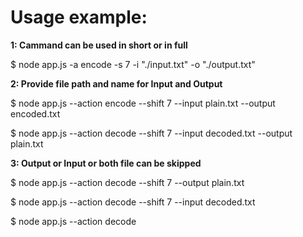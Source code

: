
# Usage example:



**1: Cammand can be used in short or in full**

$ node app.js -a encode -s 7 -i "./input.txt" -o "./output.txt"



**2: Provide file path and name for Input and Output**

$ node app.js --action encode --shift 7 --input plain.txt --output encoded.txt

$ node app.js --action decode --shift 7 --input decoded.txt --output plain.txt



**3: Output or Input or both file can be skipped**

$ node app.js --action decode --shift 7 --output plain.txt

$ node app.js --action decode --shift 7 --input decoded.txt

$ node app.js --action decode
